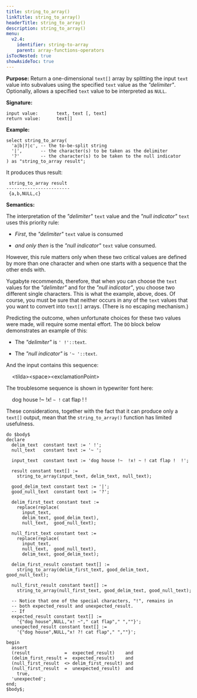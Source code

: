 ```yaml
---
title: string_to_array()
linkTitle: string_to_array()
headerTitle: string_to_array()
description: string_to_array()
menu:
  v2.4:
    identifier: string-to-array
    parent: array-functions-operators
isTocNested: true
showAsideToc: true
---
```

**Purpose:** Return a one-dimensional `text[]` array by splitting the input `text` value into subvalues using the specified `text` value as the _"delimiter"_. Optionally, allows a specified `text` value to be interpreted as `NULL`.

**Signature:** 

```
input value:       text, text [, text]
return value:      text[]
```
**Example:**

```plpgsql
select string_to_array(
  'a|b|?|c', -- the to-be-split string
  '|',       -- the character(s) to be taken as the delimiter
  '?'        -- the character(s) to be taken to the null indicator
) as "string_to_array result";
```

It produces thus result:

```
 string_to_array result 
------------------------
 {a,b,NULL,c}
```

**Semantics:**

The interpretation of the _"delimiter"_ `text` value and the _"null indicator"_ `text` uses this priority rule:

- _First_, the _"delimiter"_ `text` value is consumed

- _and only then_ is the _"null indicator"_ `text` value consumed.

However, this rule matters only when these two critical values are defined by more than one character and when one starts with a sequence that the other ends with.

Yugabyte recommends, therefore, that when you can choose the `text` values for the _"delimiter"_ and for the _"null indicator"_, you choose two different single characters. This is what the example, above, does. Of course, you must be sure that neither occurs in any of the `text` values that you want to convert into `text[]` arrays. (There is no escaping mechanism.)

Predicting the outcome, when unfortunate choices for these two values were made, will require some mental effort. The `DO` block below demonstrates an example of this:

- The _"delimiter"_ is `' !'::text`.

- The _"null indicator"_ is `'~ '::text`.

And the input contains this sequence:

&#160;&#160;&#160; &#60;tilda&#62;&#60;space&#62;&#60;exclamationPoint&#62;

The troublesome sequence is shown in typewriter font here:

&#160;&#160;&#160; dog house !~  !x! `~ !` cat flap !  !

These considerations, together with the fact that it can produce only a `text[]` output, mean that the `string_to_array()` function has limited usefulness.

```plpgsql
do $body$
declare
  delim_text  constant text := ' !';
  null_text   constant text := '~ ';

  input_text  constant text := 'dog house !~  !x! ~ ! cat flap !  !';

  result constant text[] :=
    string_to_array(input_text, delim_text, null_text);

  good_delim_text constant text := '|';
  good_null_text  constant text := '?';

  delim_first_text constant text :=
    replace(replace(
      input_text,
      delim_text, good_delim_text),
      null_text,  good_null_text);

  null_first_text constant text := 
    replace(replace(
      input_text,
      null_text,  good_null_text),
      delim_text, good_delim_text);

  delim_first_result constant text[] :=
    string_to_array(delim_first_text, good_delim_text, good_null_text);

  null_first_result constant text[] :=
    string_to_array(null_first_text, good_delim_text, good_null_text);

  -- Notice that one of the special characters, "!", remains in
  -- both expected_result and unexpected_result.
  -- If 
  expected_result constant text[] :=
    '{"dog house",NULL,"x! ~"," cat flap"," ",""}';
  unexpected_result constant text[] :=
    '{"dog house",NULL,"x! ?! cat flap"," ",""}';

begin
  assert
  (result             =  expected_result)    and
  (delim_first_result =  expected_result)    and
  (null_first_result  <> delim_first_result) and
  (null_first_result  =  unexpected_result)  and
    true,
  'unexpected';
end;
$body$;
```
